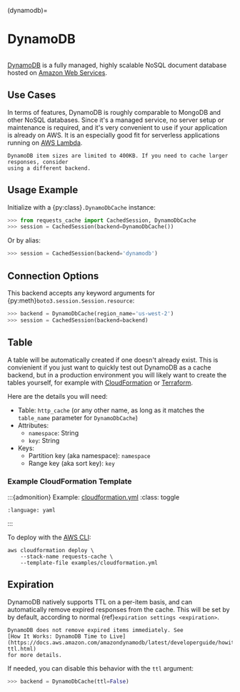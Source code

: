 (dynamodb)=
# DynamoDB
```{image} ../../_static/dynamodb.png
```

[DynamoDB](https://aws.amazon.com/dynamodb) is a fully managed, highly scalable NoSQL document
database hosted on [Amazon Web Services](https://aws.amazon.com).

## Use Cases
In terms of features, DynamoDB is roughly comparable to MongoDB and other NoSQL databases. Since
it's a managed service, no server setup or maintenance is required, and it's very convenient to use
if your application is already on AWS. It is an especially good fit for serverless applications
running on [AWS Lambda](https://aws.amazon.com/lambda).

```{warning}
DynamoDB item sizes are limited to 400KB. If you need to cache larger responses, consider
using a different backend.
```

## Usage Example
Initialize with a {py:class}`.DynamoDbCache` instance:
```python
>>> from requests_cache import CachedSession, DynamoDbCache
>>> session = CachedSession(backend=DynamoDbCache())
```

Or by alias:
```python
>>> session = CachedSession(backend='dynamodb')
```

## Connection Options
This backend accepts any keyword arguments for {py:meth}`boto3.session.Session.resource`:
```python
>>> backend = DynamoDbCache(region_name='us-west-2')
>>> session = CachedSession(backend=backend)
```

## Table
A table will be automatically created if one doesn't already exist. This is convienient if you just
want to quickly test out DynamoDB as a cache backend, but in a production environment you will
likely want to create the tables yourself, for example with
[CloudFormation](https://aws.amazon.com/cloudformation/) or [Terraform](https://www.terraform.io/).

Here are the details you will need:

- Table: `http_cache` (or any other name, as long as it matches the `table_name` parameter for `DynamoDbCache`)
- Attributes:
  - `namespace`: String
  - `key`: String
- Keys:
  - Partition key (aka namespace): `namespace`
  - Range key (aka sort key): `key`

### Example CloudFormation Template
:::{admonition} Example: [cloudformation.yml](https://github.com/reclosedev/requests-cache/blob/master/examples/cloudformation.yml)
:class: toggle
```{literalinclude} ../../../examples/cloudformation.yml
:language: yaml
```
:::

To deploy with the [AWS CLI](https://aws.amazon.com/cli):
```
aws cloudformation deploy \
    --stack-name requests-cache \
    --template-file examples/cloudformation.yml
```

## Expiration
DynamoDB natively supports TTL on a per-item basis, and can automatically remove expired responses from
the cache. This will be set by by default, according to normal {ref}`expiration settings <expiration>`.

```{warning}
DynamoDB does not remove expired items immediately. See
[How It Works: DynamoDB Time to Live](https://docs.aws.amazon.com/amazondynamodb/latest/developerguide/howitworks-ttl.html)
for more details.
```

If needed, you can disable this behavior with the `ttl` argument:
```python
>>> backend = DynamoDbCache(ttl=False)
```
